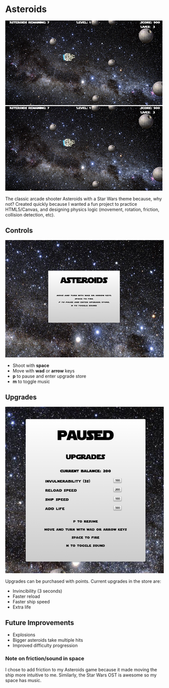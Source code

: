 # Asteroids

[![asteroids](./assets/asteroids.PNG)](http://stevendikowitz.com/asteroids/)
![asteroids]

The classic arcade shooter Asteroids with a Star Wars theme because, why not? Created quickly because I wanted a fun project to practice HTML5/Canvas, and designing physics logic (movement, rotation, friction, collision detection, etc).

## Controls

![newgame]

* Shoot with **space**
* Move with **wad** or **arrow** keys
* **p** to pause and enter upgrade store
* **m** to toggle music

## Upgrades

![store]

Upgrades can be purchased with points. Current upgrades in the store are:
* Invincibility (3 seconds)
* Faster reload
* Faster ship speed
* Extra life

## Future Improvements
* Explosions
* Bigger asteroids take multiple hits
* Improved difficulty progression

### Note on friction/sound in space
I chose to add friction to my Asteroids game because it made moving the ship more intuitive to me. Similarly, the Star Wars OST is awesome so my space has music.


[asteroids]: ./assets/asteroids.PNG
[newgame]: ./assets/newgame.PNG
[store]: ./assets/store.PNG
